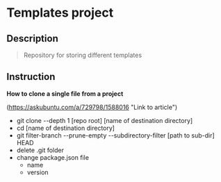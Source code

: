 Templates project
========================

Description
-------------------------

>Repository for storing different templates

Instruction
-------------------------
**How to clone a single file from a project**

(https://askubuntu.com/a/729798/1588016 "Link to article")

+ git clone --depth 1 [repo root] [name of destination directory]
+ cd [name of destination directory]
+ git filter-branch --prune-empty --subdirectory-filter [path to sub-dir] HEAD
+ delete .git folder
+ change package.json file
  - name
  - version

